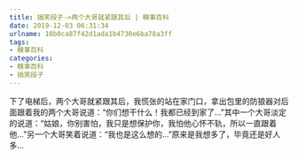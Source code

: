 ```yaml
---
title: 搞笑段子->两个大哥就紧跟其后 | 糗事百科
date: 2019-12-03 06:31:34
urlname: 10b0ca87f42d1ada1b4730e6ba78a3ff
tags: 
- 糗事百科
categories:
- 糗事百科
- 搞笑段子
---
```

下了电梯后，两个大哥就紧跟其后，我慌张的站在家门口，拿出包里的防狼器对后面跟着我的两个大哥说道：“你们想干什么！我都已经到家了...”其中一个大哥淡定的说道：“姑娘，你别害怕，我只是想保护你，我怕他心怀不轨，所以一直跟着他...”另一个大哥笑着说道：“我也是这么想的...”原来是我想多了，毕竟还是好人多...


